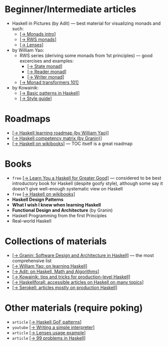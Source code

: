 
# Beginner/Intermediate articles

* Haskell in Pictures (by Adit) — best material for visualizing monads and such:
  * [[→ Monads intro]](https://www.adit.io/posts/2013-04-17-functors,_applicatives,_and_monads_in_pictures.html)
  * [[→ RWS monads]](https://www.adit.io/posts/2013-06-10-three-useful-monads.html)
  * [[→ Lenses]](https://www.adit.io/posts/2013-07-22-lenses-in-pictures.htm)
* by William Yao:
  * RWS series (deriving some monads from 1st principles) — good excercises and examples:
    * [[→ State monad]](https://williamyaoh.com/posts/2020-07-12-deriving-state-monad.html)
    * [[→ Reader monad]](https://williamyaoh.com/posts/2020-07-19-deriving-reader-monad.html)
    * [[→ Writer monad]](https://williamyaoh.com/posts/2020-07-26-deriving-writer-monad.html)
  * [[→ Monad transformers 101]](https://williamyaoh.com/posts/2023-06-10-monad-transformers-101.html)
* by Kowainik:
  * [[→ Basic patterns in Haskell]](https://kowainik.github.io/posts/haskell-mini-patterns)
  * [[→ Style guide]](https://kowainik.github.io/posts/2019-02-06-style-guide)

# Roadmaps

* [[→ Haskell learning roadmap (by William Yao)]](https://williamyaoh.com/posts/2020-01-11-road-to-proficient.html)
* [[→ Haskell competency matrix (by Granin)]](https://gist.github.com/graninas/833a9ff306338aefec7e543100c16ea1)
* [[→ Haskell on wikibooks]](https://en.wikibooks.org/wiki/Haskell) — TOC itself is a great roadmap

# Books

* `free` [[→ Learn You a Haskell for Greater Good]](https://learnyouahaskell.github.io/)
  — considered to be best introductory book for Haskell (despite goofy style), although some say it doesn't give well-enough systematic view on Haskell
* `free` [[→ Haskell on wikibooks]](https://en.wikibooks.org/wiki/Haskell)
* **Haskell Design Patterns**
* **What I wish I knew when learning Haskell**
* **Functional Design and Architecture** (by Granin)
* Haskell Programming from the first Principles
* Real-world Haskell

# Collections of materials

* [[→ Granin: Software Design and Architecture in Haskell]](https://github.com/graninas/software-design-in-haskell) — the most comprehensive list
* [[→ William Yao: on learning Haskell]](https://williamyaoh.com/) 
* [[→ Adit: on Haskell, Math and Algorithms]](https://www.adit.io/index.html)
* [[→ Kowainik: tips and tricks for production-level Haskell]](https://kowainik.github.io/tags/haskell)
* [[→ Haskellforall: accessible articles on Haskell on many topics]](https://www.haskellforall.com/)
* [[→ Serokell: articles mostly on production Haskell]](https://serokell.io/blog/haskell)

# Other materials (require poking)

* `article` [[→ Haskell GoF patterns]](https://github.com/thma/LtuPatternFactory?tab=readme-ov-file#visitor--foldable)
* `youtube` [[→ Writing a simple interpreter]](https://www.youtube.com/watch?v=lDWTNVfsvbk)
* `article` [[→ Lenses usage example]](https://github.com/michaelt/lens-simple/blob/master/examples/Pong.hs)
* `article` [[→ 99 problems in Haskell]](https://wiki.haskell.org/index.php?title=H-99:_Ninety-Nine_Haskell_Problems)

